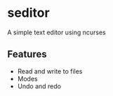 # seditor
A simple text editor using ncurses
## Features
- Read and write to files
- Modes
- Undo and redo


